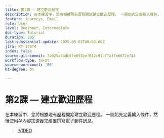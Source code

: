 ```yaml
---
title: 第2課 — 建立歡迎歷程
description: 在本練習中，您將根據現有歷程開始建立歡迎歷程。 一開始先定義輸入條件，然後使用AI內容加速器先建置撰寫電子郵件訊息。
feature: Journeys, Email
role: User
level: Beginner, Intermediate
doc-type: Tutorial
duration: 295
last-substantial-update: 2025-05-01T00:00:00Z
jira: KT-17874
index: false
source-git-commit: 7a625a44db8fe891bef812c91cf7affe6672e743
workflow-type: tm+mt
source-wordcount: '80'
ht-degree: 0%

---
```



# 第2課 — 建立歡迎歷程

在本練習中，您將根據現有歷程開始建立歡迎歷程。 一開始先定義輸入條件，然後使用AI內容加速器先建置撰寫電子郵件訊息。

>[!VIDEO](https://video.tv.adobe.com/v/3457896/?learn=on&enablevpops)

